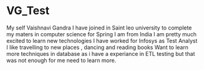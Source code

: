# VG_Test
My self Vaishnavi Gandra
I have joined in Saint leo university to complete my maters in computer science for Spring
I am from India
I am pretty much excited to learn new technologies
I have worked for Infosys as Test Analyst
I like travelling to new places , dancing and reading books
Want to learn more techniques in database as i have a experiance in ETL testing but that was not enough for me need to learn more.
